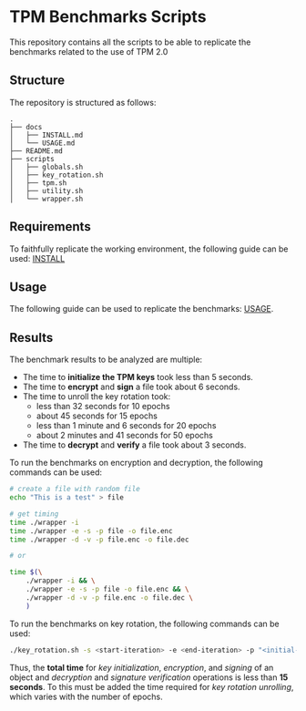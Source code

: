 # TPM Benchmarks Scripts

This repository contains all the scripts to be able to replicate the benchmarks related to the use of TPM 2.0

## Structure

The repository is structured as follows:

```text
.
├── docs
│   ├── INSTALL.md
│   └── USAGE.md
├── README.md
├── scripts
│   ├── globals.sh
│   ├── key_rotation.sh
│   ├── tpm.sh
│   ├── utility.sh
│   └── wrapper.sh
```

## Requirements

To faithfully replicate the working environment, the following guide can be used: [INSTALL](docs/INSTALL.md)

## Usage

The following guide can be used to replicate the benchmarks: [USAGE](docs/USAGE.md).

## Results

The benchmark results to be analyzed are multiple:

- The time to **initialize the TPM keys** took less than 5 seconds.
- The time to **encrypt** and **sign** a file took about 6 seconds.
- The time to unroll the key rotation took:
  - less than 32 seconds for 10 epochs
  - about 45 seconds for 15 epochs
  - less than 1 minute and 6 seconds for 20 epochs
  - about 2 minutes and 41 seconds for 50 epochs
- The time to **decrypt** and **verify** a file took about 3 seconds.

To run the benchmarks on encryption and decryption, the following commands can be used:

```bash
# create a file with random file
echo "This is a test" > file

# get timing
time ./wrapper -i 
time ./wrapper -e -s -p file -o file.enc
time ./wrapper -d -v -p file.enc -o file.dec

# or 

time $(\
    ./wrapper -i && \
    ./wrapper -e -s -p file -o file.enc && \
    ./wrapper -d -v -p file.enc -o file.dec \
    )
```

To run the benchmarks on key rotation, the following commands can be used:

```bash
./key_rotation.sh -s <start-iteration> -e <end-iteration> -p "<initial-key-plaintext>"
```

Thus, the **total time** for *key initialization*, *encryption*, and *signing* of an object and *decryption* and *signature verification* operations is less than **15 seconds**. To this must be added the time required for *key rotation unrolling*, which varies with the number of epochs.
